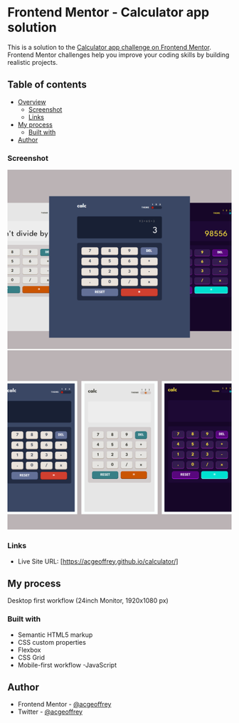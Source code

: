 # Frontend Mentor - Calculator app solution

This is a solution to the [Calculator app challenge on Frontend Mentor](https://www.frontendmentor.io/challenges/calculator-app-9lteq5N29). Frontend Mentor challenges help you improve your coding skills by building realistic projects.

## Table of contents

- [Overview](#overview)
  - [Screenshot](#screenshot)
  - [Links](#links)
- [My process](#my-process)
  - [Built with](#built-with)
- [Author](#author)

### Screenshot

![](images/desktop-view.png)
![](images/mobile-view.png)

### Links

- Live Site URL: [https://acgeoffrey.github.io/calculator/]

## My process

Desktop first workflow (24inch Monitor, 1920x1080 px)

### Built with

- Semantic HTML5 markup
- CSS custom properties
- Flexbox
- CSS Grid
- Mobile-first workflow
  -JavaScript

## Author

- Frontend Mentor - [@acgeoffrey](https://www.frontendmentor.io/profile/acgeoffrey)
- Twitter - [@acgeoffrey](https://twitter.com/acgeoffrey)
